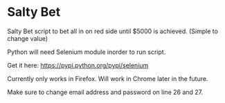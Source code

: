 # Salty Bet
Salty Bet script to bet all in on red side until $5000 is achieved.  (Simple to change value)

Python will need Selenium module inorder to run script.

Get it here: https://pypi.python.org/pypi/selenium

Currently only works in Firefox.  Will work in Chrome later in the future.

Make sure to change email address and password on line 26 and 27.
